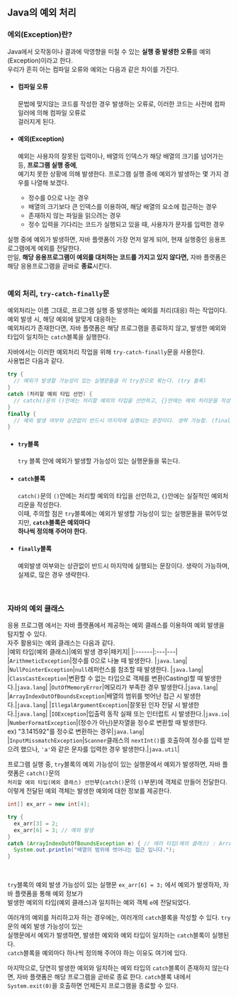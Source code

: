 ## Java의 예외 처리
### 에외(Exception)란?
Java에서 오작동이나 결과에 악영향을 미칠 수 있는 **실행 중 발생한 오류**를 예외(Exception)이라고 한다. <br>
우리가 흔히 아는 컴파일 오류와 예외는 다음과 같은 차이를 가진다.<br>

- #### 컴파일 오류
  문법에 맞지않는 코드를 작성한 경우 발생하는 오류로, 이러한 코드는 사전에 컴파일러에 의해 컴파일 오류로<br>
  걸러지게 된다. 

- #### 예외(Exception)
  예외는 사용자의 잘못된 입력이나, 배열의 인덱스가 해당 배열의 크기를 넘어가는 등, **프로그램 실행 중에**, <br>
  예기치 못한 상황에 의해 발생한다. 
  프로그램 실행 중에 예외가 발생하는 몇 가지 경우를 나열해 보겠다.<br>
  - 정수를 0으로 나눈 경우
  - 배열의 크기보다 큰 인덱스를 이용하여, 해당 배열의 요소에 접근하는 경우
  - 존재하지 않는 파일을 읽으려는 경우
  - 정수 입력을 기다리는 코드가 실행되고 있을 때, 사용자가 문자를 입력한 경우

실행 중에 예외가 발생하면, 자바 플랫폼이 가장 먼저 알게 되어, 현재 실행중인 응용프로그램에게 예외를 전달한다.<br>
만일, **해당 응용프로그램이 예외를 대처하는 코드를 가지고 있지 않다면,** 자바 플랫폼은 해당 응용프로그램을 곧바로 **종료**시킨다.<br>
<br>

### 예외 처리, `try-catch-finally`문
예외처리는 이름 그대로, 프로그램 실행 중 발생하는 예외를 처리(대응) 하는 작업이다. 예외 발생 시, 해당 예외에 알맞게 대응하는<br>
예외처리가 존재한다면, 자바 플랫폼은 해당 프로그램을 종료하지 않고, 발생한 예외와 타입이 일치하는 `catch`블록을 실행한다.<br>

자바에서는 이러한 예외처리 작업을 위해 `try-catch-finally`문을 사용한다.<br>
사용법은 다음과 같다.<br>

```java
try {
  // 예외가 발생할 가능성이 있는 실행문들을 이 try문으로 묶는다. (try 블록)
}
catch (처리할 예외 타입 선언) {
  // catch()문의 ()안에는 처리할 예외의 타입을 선언하고, {}안에는 예외 처리문을 작성한다. (catch 블록)
}
finally {
  // 예외 발생 여부와 상관없이 반드시 마지막에 실행되는 문장이다. 생략 가능함. (finally 블록)
}
```

- ####  `try`블록
  `try` 블록 안에 예외가 발생할 가능성이 있는 실행문들을 묶는다. 

- #### `catch`블록
  `catch()`문의 `()`안에는 처리할 예외의 타입을 선언하고, `{}`안에는 실질적인 예외처리문을 작성한다.<br>
  이때, 주의할 점은 `try`블록에는 예외가 발생할 가능성이 있는 실행문들을 묶어두었지만, **`catch`블록은 예외마다<br>
  하나씩 정의해 주어야 한다.**<br>
  
- #### `finally`블록
  예외발생 여부와는 상관없이 반드시 마지막에 실행되는 문장이다. 생략이 가능하며, 실제로, 많은 경우 생략한다.<br>
<br>

### 자바의 예외 클래스
응용 프로그램 에서는 자바 플랫폼에서 제공하는 예외 클래스를 이용하여 예외 발생을 탐지할 수 있다.<br>
자주 활용되는 예외 클래스는 다음과 같다.<br>
|예외 타입(예외 클래스)|예외 발생 경우|패키지|
|:------|:---|---|
|`ArithmeticException`|정수를 0으로 나눌 때 발생한다. |`java.lang`|
|`NullPointerException`|`null`레퍼런스를 참조할 때 발생한다. |`java.lang`|
|`ClassCastException`|변환할 수 없는 타입으로 객체를 변환(Casting)할 때 발생한다.|`java.lang`|
|`OutOfMemoryError`|메모리가 부족한 경우 발생한다.|`java.lang`|
|`ArrayIndexOutOfBoundsException`|배열의 범위를 벗어난 접근 시 발생한다.|`java.lang`|
|`IllegalArgumentException`|잘못된 인자 전달 시 발생한다.|`java.lang`|
|`IOException`|입출력 동작 실패 또는 인터럽트 시 발생한다.|`java.io`|
|`NumberFormatException`|(정수가 아닌)문자열을 정수로 변환할 때 발생한다. <br>ex) "3.141592"를 정수로 변환하는 경우|`java.lang`|
|`InputMissmatchException`|`Scanner`클래스의 `nextInt()`를 호출하여 정수를 입력 받으려 했으나, `'a'`와 같은 문자를 입력한 경우 발생한다.|`java.util`|
<br>

프로그램 실행 중, `try`블록의 예외 가능성이 있는 실행문에서 예외가 발생하면, 자바 플랫폼은 `catch()`문의<br>
`처리할 예외 타입(예외 클래스) 선언`부(`catch()`문의 `()`부분)에 객체로 만들어 전달한다.<br>
이렇게 전달된 예외 객체는 발생한 예외에 대한 정보를 제공한다.<br>

```java
int[] ex_arr = new int[4];

try {
  ex_arr[3] = 2;
  ex_arr[6] = 3; // 예외 발생
}
catch (ArrayIndexOutOfBoundsException e) { // 에러 타입(예외 클래스) : ArrayIndexOutOfBoundsException , 예외 객체 : e 
  System.out.println("배열의 범위에 벗어나는 접근 입니다.");
}
```
<br>

`try`블록의 예외 발생 가능성이 있는 실행문 `ex_arr[6] = 3;` 에서 예외가 발생하자, 자바 플랫폼을 통해 예외 정보가<br>
발생한 예외의 타입(예외 클래스)과 일치하는 예외 객체 `e`에 전달되었다.<br>

여러개의 예외를 처리하고자 하는 경우에는, 여러개의 `catch`블록을 작성할 수 있다. `try`문의 예외 발생 가능성이 있는<br>
실행문에서 예외가 발생하면, 발생한 예외와 예외 타입이 일치하는 `catch`블록이 실행된다.<br>
`catch`블록을 예외마다 하나씩 정의해 주어야 하는 이유도 여기에 있다.<br>

마지막으로, 당연히 발생한 예외와 일치하는 예외 타입의 `catch`블록이 존재하지 않는다면, 자바 플랫폼은 해당 프로그램을 곧바로 종료 한다. 
`catch`블록 내에서 `System.exit(0)`을 호출하면 언제든지 프로그램을 종료할 수 있다.<br>


